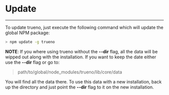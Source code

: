 # Update

---

To update trueno, just execute the following command which will update the global NPM package:

  ```bash
  > npm update -g trueno
  ```

**NOTE**: If you where using trueno without the **--dir** flag, all the data will be wipped out along with the installation. If you want to keep the date either use the **--dir** flag or go to:

> path/to/global/node_modules/trueno/lib/core/data

You will find all the data there. To use this data with a new installation, back up the directory and just point the **--dir** flag to it on the new installation.